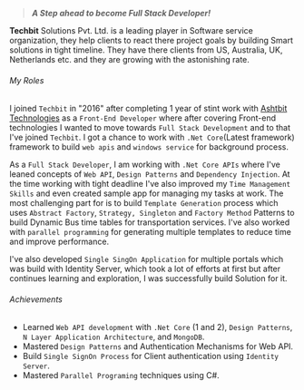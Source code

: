 <!-- About Organization -->
> ***A Step ahead to become Full Stack Developer!***

**Techbit** Solutions Pvt. Ltd. is a leading player in Software service organization, they help clients to react there project goals by building Smart solutions in tight timeline. They have there clients from US, Australia, UK, Netherlands etc. and they are growing with the astonishing rate.
<!-- End About Organization -->

<!-- Key Roles -->
<!-- ExperienceKey -->
###### My Roles
<!-- ResumeKey -->
I joined `Techbit` in "2016" after completing 1 year of stint work with [Ashtbit Technologies](https://abhinav2127.github.io/organizations/Ashtbit%20Technologies%20Pvt.%20Ltd.) as a `Front-End Developer` where after covering Front-end technologies I wanted to move towards `Full Stack Development` and to that I've joined `Techbit`. I got a chance to work with `.Net Core`(Latest framework) framework to build `web apis` and `windows service` for background process.

As a `Full Stack Developer`, I am working with `.Net Core APIs` where I've leaned concepts of `Web API`, `Design Patterns` and `Dependency Injection`. At the time working with tight deadline I've also improved my `Time Management Skills` and even created sample app for managing my tasks at work. The most challenging part for is to build `Template Generation` process which uses `Abstract Factory`, `Strategy, Singleton` and `Factory Method` Patterns to build Dynamic Bus time tables for transportation services. I've also worked with `parallel programming` for generating multiple templates to reduce time and improve performance.

I've also developed `Single SingOn Application` for multiple portals which was build with Identity Server, which took a lot of efforts at first but after continues learning and exploration, I was successfully build Solution for it. 
<!-- EndResumeKey -->
<!-- EndExperienceKey -->
<!-- End Key Roles -->

<!-- Key Achievements -->
###### Achievements
<!-- CVKey -->
- Learned `Web API development` with `.Net Core` (1 and 2), `Design Patterns`, `N Layer Application Architecture`, and `MongoDB`.
- Mastered `Design Patterns` and Authentication Mechanisms for Web API.
- Build `Single SignOn Process` for Client authentication using `Identity Server`.
- Mastered `Parallel Programing` techniques using C#.
<!-- EndCVKey -->
<!-- End Achievements -->